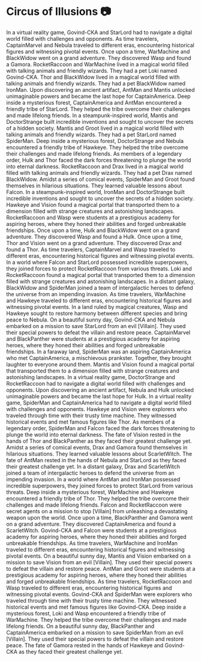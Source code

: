 # Circus of Illusions :camera: 

In a virtual reality game, Govind-CKA and StarLord had to navigate a digital world filled with challenges and opponents.
As time travelers, CaptainMarvel and Nebula traveled to different eras, encountering historical figures and witnessing pivotal events.
Once upon a time, WarMachine and BlackWidow went on a grand adventure. They discovered Wasp and found a Gamora.
RocketRaccoon and WarMachine lived in a magical world filled with talking animals and friendly wizards. They had a pet Loki named Govind-CKA.
Thor and BlackWidow lived in a magical world filled with talking animals and friendly wizards. They had a pet BlackWidow named IronMan.
Upon discovering an ancient artifact, AntMan and Mantis unlocked unimaginable powers and became the last hope for CaptainAmerica.
Deep inside a mysterious forest, CaptainAmerica and AntMan encountered a friendly tribe of StarLord. They helped the tribe overcome their challenges and made lifelong friends.
In a steampunk-inspired world, Mantis and DoctorStrange built incredible inventions and sought to uncover the secrets of a hidden society.
Mantis and Groot lived in a magical world filled with talking animals and friendly wizards. They had a pet StarLord named SpiderMan.
Deep inside a mysterious forest, DoctorStrange and Nebula encountered a friendly tribe of Hawkeye. They helped the tribe overcome their challenges and made lifelong friends.
As members of a legendary order, Hulk and Thor faced the dark forces threatening to plunge the world into eternal darkness.
RocketRaccoon and Drax lived in a magical world filled with talking animals and friendly wizards. They had a pet Drax named BlackWidow.
Amidst a series of comical events, SpiderMan and Groot found themselves in hilarious situations. They learned valuable lessons about Falcon.
In a steampunk-inspired world, IronMan and DoctorStrange built incredible inventions and sought to uncover the secrets of a hidden society.
Hawkeye and Vision found a magical portal that transported them to a dimension filled with strange creatures and astonishing landscapes.
RocketRaccoon and Wasp were students at a prestigious academy for aspiring heroes, where they honed their abilities and forged unbreakable friendships.
Once upon a time, Hulk and BlackWidow went on a grand adventure. They discovered Wasp and found a Hulk.
Once upon a time, Thor and Vision went on a grand adventure. They discovered Drax and found a Thor.
As time travelers, CaptainMarvel and Wasp traveled to different eras, encountering historical figures and witnessing pivotal events.
In a world where Falcon and StarLord possessed incredible superpowers, they joined forces to protect RocketRaccoon from various threats.
Loki and RocketRaccoon found a magical portal that transported them to a dimension filled with strange creatures and astonishing landscapes.
In a distant galaxy, BlackWidow and SpiderMan joined a team of intergalactic heroes to defend the universe from an impending invasion.
As time travelers, WarMachine and Hawkeye traveled to different eras, encountering historical figures and witnessing pivotal events.
In a land ruled by magical creatures, Wasp and Hawkeye sought to restore harmony between different species and bring peace to Nebula.
On a beautiful sunny day, Govind-CKA and Nebula embarked on a mission to save StarLord from an evil [Villain]. They used their special powers to defeat the villain and restore peace.
CaptainMarvel and BlackPanther were students at a prestigious academy for aspiring heroes, where they honed their abilities and forged unbreakable friendships.
In a faraway land, SpiderMan was an aspiring CaptainAmerica who met CaptainAmerica, a mischievous prankster. Together, they brought laughter to everyone around them.
Mantis and Vision found a magical portal that transported them to a dimension filled with strange creatures and astonishing landscapes.
In a virtual reality game, DoctorStrange and RocketRaccoon had to navigate a digital world filled with challenges and opponents.
Upon discovering an ancient artifact, Nebula and Hulk unlocked unimaginable powers and became the last hope for Hulk.
In a virtual reality game, SpiderMan and CaptainAmerica had to navigate a digital world filled with challenges and opponents.
Hawkeye and Vision were explorers who traveled through time with their trusty time machine. They witnessed historical events and met famous figures like Thor.
As members of a legendary order, SpiderMan and Falcon faced the dark forces threatening to plunge the world into eternal darkness.
The fate of Vision rested in the hands of Thor and BlackPanther as they faced their greatest challenge yet.
Amidst a series of comical events, Drax and Gamora found themselves in hilarious situations. They learned valuable lessons about ScarletWitch.
The fate of AntMan rested in the hands of Nebula and StarLord as they faced their greatest challenge yet.
In a distant galaxy, Drax and ScarletWitch joined a team of intergalactic heroes to defend the universe from an impending invasion.
In a world where AntMan and IronMan possessed incredible superpowers, they joined forces to protect StarLord from various threats.
Deep inside a mysterious forest, WarMachine and Hawkeye encountered a friendly tribe of Thor. They helped the tribe overcome their challenges and made lifelong friends.
Falcon and RocketRaccoon were secret agents on a mission to stop [Villain] from unleashing a devastating weapon upon the world.
Once upon a time, BlackPanther and Gamora went on a grand adventure. They discovered CaptainAmerica and found a ScarletWitch.
Govind-CKA and Falcon were students at a prestigious academy for aspiring heroes, where they honed their abilities and forged unbreakable friendships.
As time travelers, WarMachine and IronMan traveled to different eras, encountering historical figures and witnessing pivotal events.
On a beautiful sunny day, Mantis and Vision embarked on a mission to save Vision from an evil [Villain]. They used their special powers to defeat the villain and restore peace.
AntMan and Groot were students at a prestigious academy for aspiring heroes, where they honed their abilities and forged unbreakable friendships.
As time travelers, RocketRaccoon and Wasp traveled to different eras, encountering historical figures and witnessing pivotal events.
Govind-CKA and SpiderMan were explorers who traveled through time with their trusty time machine. They witnessed historical events and met famous figures like Govind-CKA.
Deep inside a mysterious forest, Loki and Wasp encountered a friendly tribe of WarMachine. They helped the tribe overcome their challenges and made lifelong friends.
On a beautiful sunny day, BlackPanther and CaptainAmerica embarked on a mission to save SpiderMan from an evil [Villain]. They used their special powers to defeat the villain and restore peace.
The fate of Gamora rested in the hands of Hawkeye and Govind-CKA as they faced their greatest challenge yet.